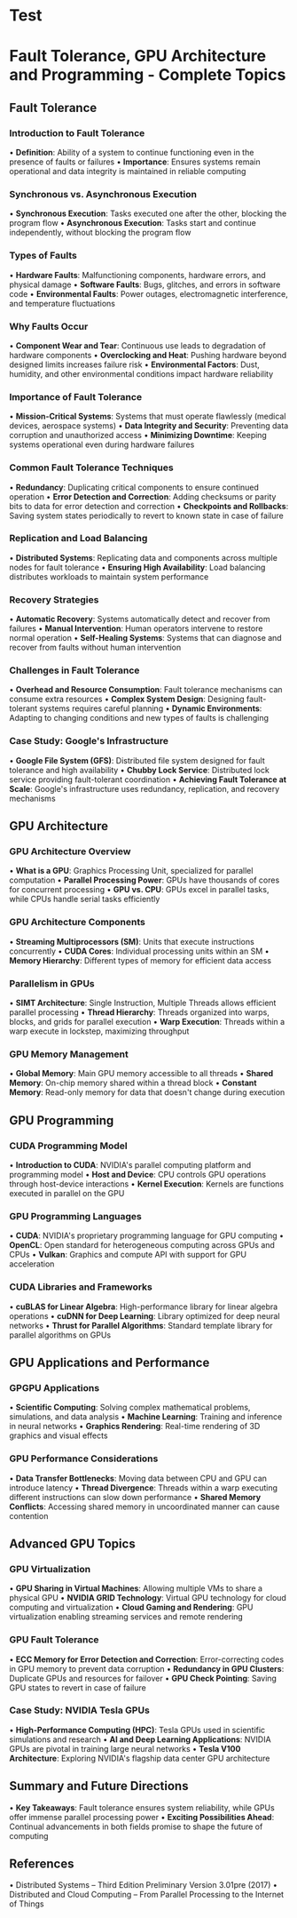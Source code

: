 # Test

# Fault Tolerance, GPU Architecture and Programming - Complete Topics

## Fault Tolerance

### Introduction to Fault Tolerance
• **Definition**: Ability of a system to continue functioning even in the presence of faults or failures
• **Importance**: Ensures systems remain operational and data integrity is maintained in reliable computing

### Synchronous vs. Asynchronous Execution
• **Synchronous Execution**: Tasks executed one after the other, blocking the program flow
• **Asynchronous Execution**: Tasks start and continue independently, without blocking the program flow

### Types of Faults
• **Hardware Faults**: Malfunctioning components, hardware errors, and physical damage
• **Software Faults**: Bugs, glitches, and errors in software code
• **Environmental Faults**: Power outages, electromagnetic interference, and temperature fluctuations

### Why Faults Occur
• **Component Wear and Tear**: Continuous use leads to degradation of hardware components
• **Overclocking and Heat**: Pushing hardware beyond designed limits increases failure risk
• **Environmental Factors**: Dust, humidity, and other environmental conditions impact hardware reliability

### Importance of Fault Tolerance
• **Mission-Critical Systems**: Systems that must operate flawlessly (medical devices, aerospace systems)
• **Data Integrity and Security**: Preventing data corruption and unauthorized access
• **Minimizing Downtime**: Keeping systems operational even during hardware failures

### Common Fault Tolerance Techniques
• **Redundancy**: Duplicating critical components to ensure continued operation
• **Error Detection and Correction**: Adding checksums or parity bits to data for error detection and correction
• **Checkpoints and Rollbacks**: Saving system states periodically to revert to known state in case of failure

### Replication and Load Balancing
• **Distributed Systems**: Replicating data and components across multiple nodes for fault tolerance
• **Ensuring High Availability**: Load balancing distributes workloads to maintain system performance

### Recovery Strategies
• **Automatic Recovery**: Systems automatically detect and recover from failures
• **Manual Intervention**: Human operators intervene to restore normal operation
• **Self-Healing Systems**: Systems that can diagnose and recover from faults without human intervention

### Challenges in Fault Tolerance
• **Overhead and Resource Consumption**: Fault tolerance mechanisms can consume extra resources
• **Complex System Design**: Designing fault-tolerant systems requires careful planning
• **Dynamic Environments**: Adapting to changing conditions and new types of faults is challenging

### Case Study: Google's Infrastructure
• **Google File System (GFS)**: Distributed file system designed for fault tolerance and high availability
• **Chubby Lock Service**: Distributed lock service providing fault-tolerant coordination
• **Achieving Fault Tolerance at Scale**: Google's infrastructure uses redundancy, replication, and recovery mechanisms

## GPU Architecture

### GPU Architecture Overview
• **What is a GPU**: Graphics Processing Unit, specialized for parallel computation
• **Parallel Processing Power**: GPUs have thousands of cores for concurrent processing
• **GPU vs. CPU**: GPUs excel in parallel tasks, while CPUs handle serial tasks efficiently

### GPU Architecture Components
• **Streaming Multiprocessors (SM)**: Units that execute instructions concurrently
• **CUDA Cores**: Individual processing units within an SM
• **Memory Hierarchy**: Different types of memory for efficient data access

### Parallelism in GPUs
• **SIMT Architecture**: Single Instruction, Multiple Threads allows efficient parallel processing
• **Thread Hierarchy**: Threads organized into warps, blocks, and grids for parallel execution
• **Warp Execution**: Threads within a warp execute in lockstep, maximizing throughput

### GPU Memory Management
• **Global Memory**: Main GPU memory accessible to all threads
• **Shared Memory**: On-chip memory shared within a thread block
• **Constant Memory**: Read-only memory for data that doesn't change during execution

## GPU Programming

### CUDA Programming Model
• **Introduction to CUDA**: NVIDIA's parallel computing platform and programming model
• **Host and Device**: CPU controls GPU operations through host-device interactions
• **Kernel Execution**: Kernels are functions executed in parallel on the GPU

### GPU Programming Languages
• **CUDA**: NVIDIA's proprietary programming language for GPU computing
• **OpenCL**: Open standard for heterogeneous computing across GPUs and CPUs
• **Vulkan**: Graphics and compute API with support for GPU acceleration

### CUDA Libraries and Frameworks
• **cuBLAS for Linear Algebra**: High-performance library for linear algebra operations
• **cuDNN for Deep Learning**: Library optimized for deep neural networks
• **Thrust for Parallel Algorithms**: Standard template library for parallel algorithms on GPUs

## GPU Applications and Performance

### GPGPU Applications
• **Scientific Computing**: Solving complex mathematical problems, simulations, and data analysis
• **Machine Learning**: Training and inference in neural networks
• **Graphics Rendering**: Real-time rendering of 3D graphics and visual effects

### GPU Performance Considerations
• **Data Transfer Bottlenecks**: Moving data between CPU and GPU can introduce latency
• **Thread Divergence**: Threads within a warp executing different instructions can slow down performance
• **Shared Memory Conflicts**: Accessing shared memory in uncoordinated manner can cause contention

## Advanced GPU Topics

### GPU Virtualization
• **GPU Sharing in Virtual Machines**: Allowing multiple VMs to share a physical GPU
• **NVIDIA GRID Technology**: Virtual GPU technology for cloud computing and virtualization
• **Cloud Gaming and Rendering**: GPU virtualization enabling streaming services and remote rendering

### GPU Fault Tolerance
• **ECC Memory for Error Detection and Correction**: Error-correcting codes in GPU memory to prevent data corruption
• **Redundancy in GPU Clusters**: Duplicate GPUs and resources for failover
• **GPU Check Pointing**: Saving GPU states to revert in case of failure

### Case Study: NVIDIA Tesla GPUs
• **High-Performance Computing (HPC)**: Tesla GPUs used in scientific simulations and research
• **AI and Deep Learning Applications**: NVIDIA GPUs are pivotal in training large neural networks
• **Tesla V100 Architecture**: Exploring NVIDIA's flagship data center GPU architecture

## Summary and Future Directions
• **Key Takeaways**: Fault tolerance ensures system reliability, while GPUs offer immense parallel processing power
• **Exciting Possibilities Ahead**: Continual advancements in both fields promise to shape the future of computing

## References
• Distributed Systems – Third Edition Preliminary Version 3.01pre (2017)
• Distributed and Cloud Computing – From Parallel Processing to the Internet of Things


